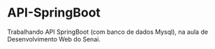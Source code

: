 # API-SpringBoot
Trabalhando API SpringBoot (com banco de dados Mysql), na aula de Desenvolvimento Web do Senai.
